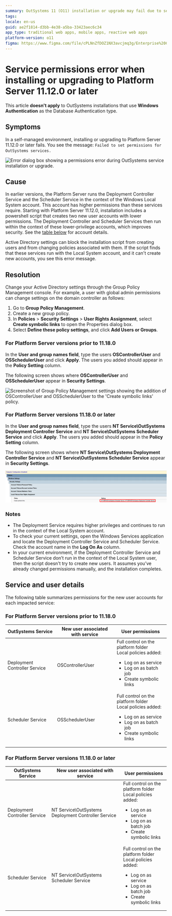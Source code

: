 ```yaml
---
summary: OutSystems 11 (O11) installation or upgrade may fail due to service permission errors when using lower-privilege user accounts for security improvements.
tags: 
locale: en-us
guid: ae2f1814-d3bb-4e38-a5ba-33423aec6c34
app_type: traditional web apps, mobile apps, reactive web apps
platform-version: o11
figma: https://www.figma.com/file/cPLNnZfDOZ1NX3avcjmq3g/Enterprise%20Customers?node-id=3213:293
---
```


# Service permissions error when installing or upgrading to Platform Server 11.12.0 or later

<div class="info" markdown="1">

This article **doesn't apply** to OutSystems installations that use **Windows Authentication** as the Database Authentication type.

</div>

## Symptoms

In a self-managed environment, installing or upgrading to Platform Server 11.12.0 or later fails. You see the message: ``Failed to set permissions for OutSystems services.``

![Error dialog box showing a permissions error during OutSystems service installation or upgrade.](images/install-fail-permissions.png "OutSystems Service Permissions Error Dialog")

## Cause

In earlier versions, the Platform Server runs the Deployment Controller Service and the Scheduler Service in the context of the Windows Local System account. This account has higher permissions than these services require. Starting with Platform Server 11.12.0, installation includes a powershell script that creates two new user accounts with lower permissions. The Deployment Controller and Scheduler Services then run within the context of these lower-privilege accounts, which improves security. See the [table below](#Service-and-user-details) for account details.

Active Directory settings can block the installation script from creating users and from changing policies associated with them. If the script finds that these services run with the Local System account, and it can't create new accounts, you see this error message. 

## Resolution

Change your Active Directory settings through the Group Policy Management console. For example, a user with global admin permissions can change settings on the domain controller as follows:

1. Go to **Group Policy Management**. 
1. Create a new group policy. 
1. In **Policies** > **Security Settings** > **User Rights Assignment**, select **Create symbolic links** to open the Properties dialog box.
1. Select **Define these policy settings**, and click **Add Users or Groups**.

### For Platform Server versions prior to 11.18.0

In the **User and group names field**, type the users **OSControllerUser** and **OSSchedulerUser** and click **Apply**. The users you added should appear in the **Policy Setting** column. 

The following screen shows where **OSControllerUser** and **OSSchedulerUser** appear in **Security Settings**.

![Screenshot of Group Policy Management settings showing the addition of OSControllerUser and OSSchedulerUser to the 'Create symbolic links' policy.](images/permissions-group-policy-change.png "Group Policy Management Console Settings for OutSystems")

### For Platform Server versions 11.18.0 or later

In the **User and group names field**, type the users **NT Service\OutSystems Deployment Controller Service** and **NT Service\OutSystems Scheduler Service** and click **Apply**. The users you added should appear in the **Policy Setting** column. 

The following screen shows where **NT Service\OutSystems Deployment Controller Service** and **NT Service\OutSystems Scheduler Service** appear in **Security Settings**.

![Screenshot of updated Group Policy Management settings with NT Service accounts for OutSystems services added to the 'Create symbolic links' policy.](images/permissions-group-policy-change_2.png "Updated Group Policy Management Console Settings for OutSystems")


### Notes 

* The Deployment Service requires higher privileges and continues to run in the context of the Local System account. 
* To check your current settings, open the Windows Services application and locate the Deployment Controller Service and Scheduler Service. Check the account name in the **Log On As** column. 
* In your current environment, if the Deployment Controller Service and Scheduler Service don’t run in the context of the Local System user, then the script doesn't try to create new users. It assumes you’ve already changed permissions manually, and the installation completes. 

## Service and user details

The following table summarizes permissions for the new user accounts for each impacted service:

### For Platform Server versions prior to 11.18.0

| OutSystems Service | New user associated with service | User permissions |
|---|---|---|
| Deployment Controller Service | OSControllerUser | Full control on the platform folder <br/>Local policies added:<ul><li>Log on as service</li><li>Log on as batch job</li><li>Create symbolic links</li></ul>  |
| Scheduler Service | OSSchedulerUser | Full control on the platform folder <br/>Local policies added:<ul><li>Log on as service</li><li>Log on as batch job</li><li>Create symbolic links</li></ul> |

### For Platform Server versions 11.18.0 or later

| OutSystems Service | New user associated with service | User permissions |
|---|---|---|
| Deployment Controller Service | NT Service\OutSystems Deployment Controller Service | Full control on the platform folder <br/>Local policies added:<ul><li>Log on as service</li><li>Log on as batch job</li><li>Create symbolic links</li></ul> |
| Scheduler Service | NT Service\OutSystems Scheduler Service | Full control on the platform folder <br/>Local policies added:<ul><li>Log on as service</li><li>Log on as batch job</li><li>Create symbolic links</li></ul> |

